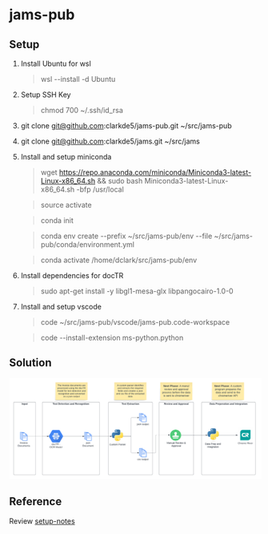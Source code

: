 # jams-pub

## Setup

1. Install Ubuntu for wsl
    > wsl --install -d Ubuntu

1. Setup SSH Key
    > chmod 700 ~/.ssh/id_rsa

1. git clone git@github.com:clarkde5/jams-pub.git ~/src/jams-pub

1. git clone git@github.com:clarkde5/jams.git ~/src/jams

1. Install and setup miniconda
    > wget https://repo.anaconda.com/miniconda/Miniconda3-latest-Linux-x86_64.sh && sudo bash Miniconda3-latest-Linux-x86_64.sh -bfp /usr/local
  
    > source activate
  
    > conda init
  
    > conda env create --prefix ~/src/jams-pub/env --file ~/src/jams-pub/conda/environment.yml
  
    > conda activate /home/dclark/src/jams-pub/env

1. Install dependencies for docTR
    > sudo apt-get install -y libgl1-mesa-glx libpangocairo-1.0-0

1. Install and setup vscode
    > code ~/src/jams-pub/vscode/jams-pub.code-workspace

    > code --install-extension ms-python.python

## Solution

![JAMS Solution](docs/jams-solution.png)

## Reference

Review [setup-notes](docs/setup-notes.md)

